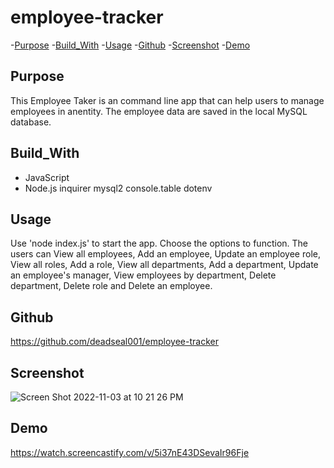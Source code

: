 # employee-tracker

-[Purpose](#Purpose)
-[Build_With](#Build_With)
-[Usage](#Usage)
-[Github](#Github)
-[Screenshot](#Screenshot)
-[Demo](#Demo)



## Purpose

This Employee Taker is an command line app that can help users to manage employees in anentity. The employee data are saved in the local MySQL database.

## Build_With
* JavaScript
* Node.js
  inquirer
  mysql2
  console.table
  dotenv


## Usage
Use 'node index.js' to start the app. Choose the options to function. The users can View all employees, Add an employee, Update an employee role, View all roles, Add a role, View all departments, Add a department, Update an employee's manager, View employees by department, Delete department, Delete role and Delete an employee.

## Github
https://github.com/deadseal001/employee-tracker

## Screenshot
![Screen Shot 2022-11-03 at 10 21 26 PM](https://user-images.githubusercontent.com/110753777/199878570-52b09ad1-7de7-4e88-be08-1e5c5565a981.png)

## Demo
https://watch.screencastify.com/v/5i37nE43DSevaIr96Fje
